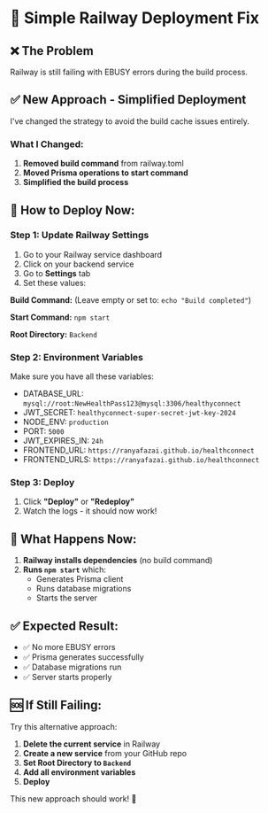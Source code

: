 # 🚀 Simple Railway Deployment Fix

## ❌ The Problem
Railway is still failing with EBUSY errors during the build process.

## ✅ New Approach - Simplified Deployment

I've changed the strategy to avoid the build cache issues entirely.

### What I Changed:

1. **Removed build command** from railway.toml
2. **Moved Prisma operations to start command**
3. **Simplified the build process**

## 🎯 How to Deploy Now:

### Step 1: Update Railway Settings
1. Go to your Railway service dashboard
2. Click on your backend service
3. Go to **Settings** tab
4. Set these values:

**Build Command:** (Leave empty or set to: `echo "Build completed"`)

**Start Command:** `npm start`

**Root Directory:** `Backend`

### Step 2: Environment Variables
Make sure you have all these variables:
- DATABASE_URL: `mysql://root:NewHealthPass123@mysql:3306/healthyconnect`
- JWT_SECRET: `healthyconnect-super-secret-jwt-key-2024`
- NODE_ENV: `production`
- PORT: `5000`
- JWT_EXPIRES_IN: `24h`
- FRONTEND_URL: `https://ranyafazai.github.io/healthconnect`
- FRONTEND_URLS: `https://ranyafazai.github.io/healthconnect`

### Step 3: Deploy
1. Click **"Deploy"** or **"Redeploy"**
2. Watch the logs - it should now work!

## 🎯 What Happens Now:

1. **Railway installs dependencies** (no build command)
2. **Runs `npm start`** which:
   - Generates Prisma client
   - Runs database migrations
   - Starts the server

## ✅ Expected Result:
- ✅ No more EBUSY errors
- ✅ Prisma generates successfully
- ✅ Database migrations run
- ✅ Server starts properly

## 🆘 If Still Failing:

Try this alternative approach:
1. **Delete the current service** in Railway
2. **Create a new service** from your GitHub repo
3. **Set Root Directory to `Backend`**
4. **Add all environment variables**
5. **Deploy**

This new approach should work! 🚀
